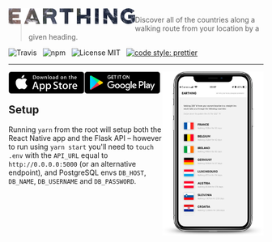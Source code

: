 <img src="media/logo.png" width="250" align="left" alt="Earthing" />

> Discover all of the countries along a walking route from your location by a given heading.

![Travis](http://img.shields.io/travis/Wildhoney/Earthing.svg?style=for-the-badge)
&nbsp;
![npm](http://img.shields.io/npm/v/earthing.svg?style=for-the-badge)
&nbsp;
![License MIT](http://img.shields.io/badge/license-mit-lightgrey.svg?style=for-the-badge)
&nbsp;
[![code style: prettier](https://img.shields.io/badge/code_style-prettier-ff69b4.svg?style=for-the-badge)](https://github.com/prettier/prettier)

<hr />

<img src="media/apple.png" width="150" align="left" alt="Apple Store" />
<img src="media/google.png" width="150" align="left" alt="Google Store" />

<img src="media/screenshot.png" width="200" align="right" alt="Screenshot" />

<br />
<br />

## Setup

Running `yarn` from the root will setup both the React Native app and the Flask API &ndash; however to run using `yarn start` you'll need to `touch .env` with the `API_URL` equal to `http://0.0.0.0:5000` (or an alternative endpoint), and PostgreSQL envs `DB_HOST`, `DB_NAME`, `DB_USERNAME` and `DB_PASSWORD`.
